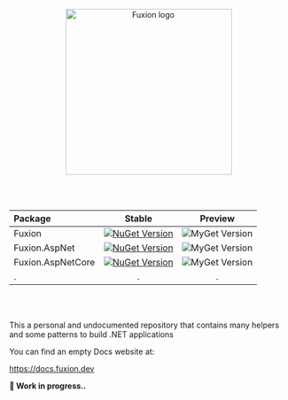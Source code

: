 <br/><br/>
<p align="center">
  <image src="./res/logo/Assets/full_light.svg" alt="Fuxion logo" width="300px">
</p>
<br/><br/>

<p align="center">

|Package|Stable|Preview|
|:------|:---:|:-:|
|Fuxion |[![NuGet Version](https://img.shields.io/nuget/v/Fuxion?style=for-the-badge&logo=nuget&label=NuGet.org)](https://www.nuget.org/packages/Fuxion)|![MyGet Version](https://img.shields.io/myget/fuxion/vpre/Fuxion?style=for-the-badge&logo=nuget&label=MyGet.org)|
|Fuxion.AspNet|[![NuGet Version](https://img.shields.io/nuget/v/Fuxion.AspNet?style=for-the-badge&logo=nuget&label=NuGet.org)](https://www.nuget.org/packages/Fuxion.AspNet)|![MyGet Version](https://img.shields.io/myget/fuxion/vpre/Fuxion.AspNet?style=for-the-badge&logo=nuget&label=MyGet.org)|
|Fuxion.AspNetCore|[![NuGet Version](https://img.shields.io/nuget/v/Fuxion.AspNetCore?style=for-the-badge&logo=nuget&label=NuGet.org)](https://www.nuget.org/packages/Fuxion.AspNetCore)|![MyGet Version](https://img.shields.io/myget/fuxion/vpre/Fuxion.AspNetCore?style=for-the-badge&logo=nuget&label=MyGet.org)|
|.|.|.|

</p>
<br/><br/>

This a personal and undocumented repository that contains many helpers and some patterns to build .NET  applications

You can find an empty Docs website at:

https://docs.fuxion.dev

**🔨 Work in progress..**